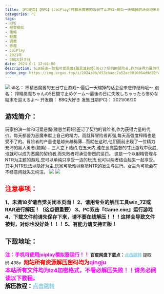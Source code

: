 ```yaml
---
title: 【PC硬盘】【RPG】[JoiPlay]榨精恶魔酱的五日寸止游戏~最后一天输掉的话会迎来悲惨结局哦~／搾精悪魔ちゃんの5日間寸止めゲーム～最後の日に失敗しちゃったら惨めな結末を迎えるよ～
categories: PC
tags:
- RPG
- 经营模拟
- 策略
- 魅魔
- 调教
- 恶魔
- JoiPlay
- 2021年
- BBQ大好き社
date: 2024-6-1 12:01:00
description: 玩家扮演一位和可爱恶魔(雅思兰莉娅)签订了契约的冒险者,作为获得力量的代价。每天都要为恶魔奉献上自己的精力。而就算冒险者再强,每天高强度榨精也是受不了的。冒险者的产量也是越来越稀薄…而就在这时,他们面前出现了一位精力充沛的黑人勇者(鲍勃)…
index_img: https://img.acgus.top/i/2024/06/d53ebaec7a52ac0016064d9d82fa8b09.webp
---
```

![](https://img.acgus.top/i/2024/06/d53ebaec7a52ac0016064d9d82fa8b09.webp)
译名： 榨精恶魔酱的五日寸止游戏～最后一天输掉的话会迎来悲惨结局哦～
别名： 搾精悪魔ちゃんの5日間寸止めゲーム～最後の日に失敗しちゃったら惨めな結末を迎えるよ～
开发商： BBQ大好き
发售日期(PC)： 2021/06/20

## 游戏简介：
玩家扮演一位和可爱恶魔(雅思兰莉娅)签订了契约的冒险者,作为获得力量的代价。每天都要为恶魔奉献上自己的精力。而就算冒险者再强,每天高强度榨精也是受不了的。冒险者的产量也是越来越稀薄…而就在这时,他们面前出现了一位精力充沛的黑人勇者(鲍勃)…
三人立下赌约,在五天内,谁在恶魔监督的寸止游戏中获胜,谁就可以成为恶魔的契约者,而失败者将承受惨烈的惩罚。
这是一个以射精管理与NTR为主题的游戏,您可以单纯只享受一边的玩法,也可以两者结合起来一起享受。其中,NTR玩法以隐奸为主,玩家可能难以察觉NTR的发生与进行。女主角可能会在不经意间就失去纯洁。
![](https://img.acgus.top/i/2024/06/feeffc436139ebf55cc1f549b7724493.webp)
![](https://img.acgus.top/i/2024/06/9766302ca87a4a5e5233eb64c092355b.webp)





## <font color=#FF0000 >注意事项：</font>
<font size=3><b>1、未满18岁请自觉关闭本页面！
2、请用专业的解压工具win_7Z或RAR进行解压！（这点很重要）
3、PC双击『Game.exe』运行游戏
4、下载文件前请先保存下来，请不要在线解压！！！这样会导致文件被封，对你也没好处！！！
5、有能力请支持正版！</b></font>

## 下载地址：
<font color=#FF00FF size=3>**注：手机可使用joiplay模拟器运行！！**</font>
<b>百度网盘下载点：</b><a href="https://pan.baidu.com/s/1qbDOm__mdqFdYMGfxrZPkw?pwd=438v" style="color: #87CEEB;"><b>点击跳转</b></a> 提取码:438v
<a style="padding: 0" href="https://post.qingju.org/AD/"><img style="max-width:100%" src="https://img.acgus.top/i/2024/07/478f689b8021d8d499ab43d21acf137a.gif" alt=""></a>
<b><font color=#FF0000 size=4>网站所有资源解压密码均为</b></font><b><font color=#FF00FF size=4>qingju</font><font color=#FF0000 ></font></b><br><b><font color=#FF00FF size=4>本站所有文件均为lz4加密格式，不看必解压失败！！请务必阅读以下教程。</b></font><br><b><font color=#000 size=4>解压教程：</b><a href="https://post.qingju.org/tutorial/000/" style="color: #87CEEB;"><b>点击跳转</b></a>